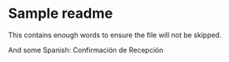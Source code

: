 # Sample readme

This contains enough words to ensure the file will not be skipped.

And some Spanish:
Confirmación de Recepción
